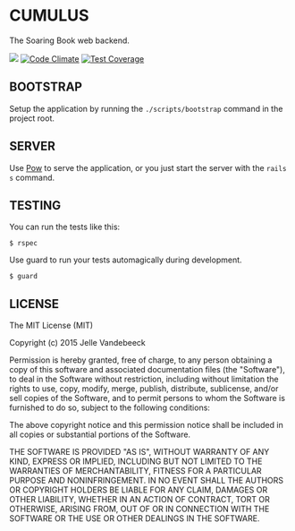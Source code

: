 # CUMULUS

The Soaring Book web backend.

![](https://travis-ci.org/soaringbook/cumulus.svg)
[![Code Climate](https://codeclimate.com/github/soaringbook/cumulus/badges/gpa.svg)](https://codeclimate.com/github/soaringbook/cumulus)
[![Test Coverage](https://codeclimate.com/github/soaringbook/cumulus/badges/coverage.svg)](https://codeclimate.com/github/soaringbook/cumulus/coverage)


## BOOTSTRAP

Setup the application by running the `./scripts/bootstrap` command in the project root.

## SERVER

Use [Pow](http://pow.cx) to serve the application, or you just start the server with the `rails s` command. 

## TESTING

You can run the tests like this:

    $ rspec

Use guard to run your tests automagically during development.

    $ guard

## LICENSE

The MIT License (MIT)

Copyright (c) 2015 Jelle Vandebeeck

Permission is hereby granted, free of charge, to any person obtaining a copy
of this software and associated documentation files (the "Software"), to deal
in the Software without restriction, including without limitation the rights
to use, copy, modify, merge, publish, distribute, sublicense, and/or sell
copies of the Software, and to permit persons to whom the Software is
furnished to do so, subject to the following conditions:

The above copyright notice and this permission notice shall be included in all
copies or substantial portions of the Software.

THE SOFTWARE IS PROVIDED "AS IS", WITHOUT WARRANTY OF ANY KIND, EXPRESS OR
IMPLIED, INCLUDING BUT NOT LIMITED TO THE WARRANTIES OF MERCHANTABILITY,
FITNESS FOR A PARTICULAR PURPOSE AND NONINFRINGEMENT. IN NO EVENT SHALL THE
AUTHORS OR COPYRIGHT HOLDERS BE LIABLE FOR ANY CLAIM, DAMAGES OR OTHER
LIABILITY, WHETHER IN AN ACTION OF CONTRACT, TORT OR OTHERWISE, ARISING FROM,
OUT OF OR IN CONNECTION WITH THE SOFTWARE OR THE USE OR OTHER DEALINGS IN THE
SOFTWARE.
